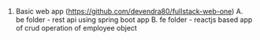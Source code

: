 1.	Basic web app (https://github.com/devendra80/fullstack-web-one)
	A.	be folder - rest api using spring boot app
	B.  fe folder - reactjs based app of crud operation of employee object
